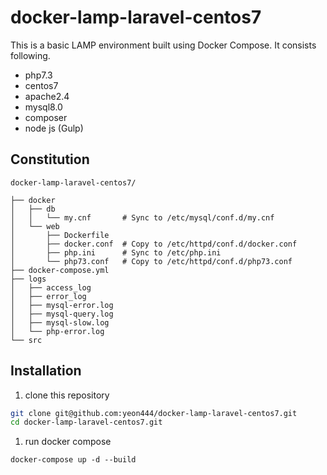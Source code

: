 # docker-lamp-laravel-centos7
This is a basic LAMP environment built using Docker Compose. It consists following.

- php7.3
- centos7
- apache2.4
- mysql8.0
- composer
- node js (Gulp)

## Constitution
```
docker-lamp-laravel-centos7/

├── docker
│   ├── db
│   │   └── my.cnf       # Sync to /etc/mysql/conf.d/my.cnf
│   └── web
│       ├── Dockerfile
│       ├── docker.conf  # Copy to /etc/httpd/conf.d/docker.conf
│       ├── php.ini      # Sync to /etc/php.ini
│       └── php73.conf   # Copy to /etc/httpd/conf.d/php73.conf
├── docker-compose.yml
├── logs
│   ├── access_log
│   ├── error_log
│   ├── mysql-error.log
│   ├── mysql-query.log
│   ├── mysql-slow.log
│   └── php-error.log
└── src

```


## Installation

1. clone this repository
  ```bash
  git clone git@github.com:yeon444/docker-lamp-laravel-centos7.git
  cd docker-lamp-laravel-centos7.git
  ```
1. run docker compose
```
docker-compose up -d --build

